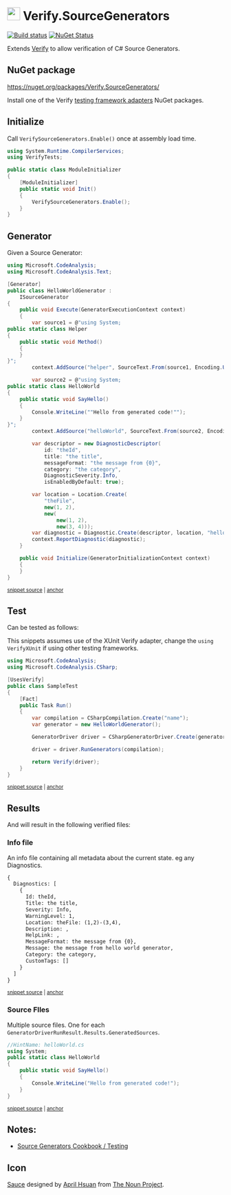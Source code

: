 # <img src="/src/icon.png" height="30px"> Verify.SourceGenerators

[![Build status](https://ci.appveyor.com/api/projects/status/2ip7do6jk0gevt0v?svg=true)](https://ci.appveyor.com/project/SimonCropp/Verify-SourceGenerators)
[![NuGet Status](https://img.shields.io/nuget/v/Verify.SourceGenerators.svg)](https://www.nuget.org/packages/Verify.SourceGenerators/)

Extends [Verify](https://github.com/VerifyTests/Verify) to allow verification of C# Source Generators.


## NuGet package

https://nuget.org/packages/Verify.SourceGenerators/

Install one of the Verify [testing framework adapters](https://github.com/verifytests/verify#nuget-packages) NuGet packages.


## Initialize

Call `VerifySourceGenerators.Enable()` once at assembly load time.

```cs
using System.Runtime.CompilerServices;
using VerifyTests;

public static class ModuleInitializer
{
    [ModuleInitializer]
    public static void Init()
    {
        VerifySourceGenerators.Enable();
    }
}
```


## Generator

Given a Source Generator:

<!-- snippet: HelloWorldGenerator.cs -->
<a id='snippet-HelloWorldGenerator.cs'></a>
```cs
using Microsoft.CodeAnalysis;
using Microsoft.CodeAnalysis.Text;

[Generator]
public class HelloWorldGenerator :
    ISourceGenerator
{
    public void Execute(GeneratorExecutionContext context)
    {
        var source1 = @"using System;
public static class Helper
{
    public static void Method()
    {
    }
}";
        context.AddSource("helper", SourceText.From(source1, Encoding.UTF8));

        var source2 = @"using System;
public static class HelloWorld
{
    public static void SayHello()
    {
        Console.WriteLine(""Hello from generated code!"");
    }
}";
        context.AddSource("helloWorld", SourceText.From(source2, Encoding.UTF8));

        var descriptor = new DiagnosticDescriptor(
            id: "theId",
            title: "the title",
            messageFormat: "the message from {0}",
            category: "the category",
            DiagnosticSeverity.Info,
            isEnabledByDefault: true);

        var location = Location.Create(
            "theFile",
            new(1, 2),
            new(
                new(1, 2),
                new(3, 4)));
        var diagnostic = Diagnostic.Create(descriptor, location, "hello world generator");
        context.ReportDiagnostic(diagnostic);
    }

    public void Initialize(GeneratorInitializationContext context)
    {
    }
}
```
<sup><a href='/src/SampleGenerator/HelloWorldGenerator.cs#L1-L50' title='Snippet source file'>snippet source</a> | <a href='#snippet-HelloWorldGenerator.cs' title='Start of snippet'>anchor</a></sup>
<!-- endSnippet -->


## Test

Can be tested as follows:

This snippets assumes use of the XUnit Verify adapter, change the `using VerifyXUnit` if using other testing frameworks.

<!-- snippet: SampleTest.cs -->
<a id='snippet-SampleTest.cs'></a>
```cs
using Microsoft.CodeAnalysis;
using Microsoft.CodeAnalysis.CSharp;

[UsesVerify]
public class SampleTest
{
    [Fact]
    public Task Run()
    {
        var compilation = CSharpCompilation.Create("name");
        var generator = new HelloWorldGenerator();

        GeneratorDriver driver = CSharpGeneratorDriver.Create(generator);

        driver = driver.RunGenerators(compilation);

        return Verify(driver);
    }
}
```
<sup><a href='/src/Tests/SampleTest.cs#L1-L19' title='Snippet source file'>snippet source</a> | <a href='#snippet-SampleTest.cs' title='Start of snippet'>anchor</a></sup>
<!-- endSnippet -->


## Results

And will result in the following verified files:


### Info file

An info file containing all metadata about the current state. eg any Diagnostics.

<!-- snippet: SampleTest.Run.00.verified.txt -->
<a id='snippet-SampleTest.Run.00.verified.txt'></a>
```txt
{
  Diagnostics: [
    {
      Id: theId,
      Title: the title,
      Severity: Info,
      WarningLevel: 1,
      Location: theFile: (1,2)-(3,4),
      Description: ,
      HelpLink: ,
      MessageFormat: the message from {0},
      Message: the message from hello world generator,
      Category: the category,
      CustomTags: []
    }
  ]
}
```
<sup><a href='/src/Tests/SampleTest.Run.00.verified.txt#L1-L17' title='Snippet source file'>snippet source</a> | <a href='#snippet-SampleTest.Run.00.verified.txt' title='Start of snippet'>anchor</a></sup>
<!-- endSnippet -->


### Source FIles

Multiple source files. One for each `GeneratorDriverRunResult.Results.GeneratedSources`.

<!-- snippet: SampleTest.Run.01helloWorld.verified.cs -->
<a id='snippet-SampleTest.Run.01helloWorld.verified.cs'></a>
```cs
//HintName: helloWorld.cs
using System;
public static class HelloWorld
{
    public static void SayHello()
    {
        Console.WriteLine("Hello from generated code!");
    }
}
```
<sup><a href='/src/Tests/SampleTest.Run.01helloWorld.verified.cs#L1-L9' title='Snippet source file'>snippet source</a> | <a href='#snippet-SampleTest.Run.01helloWorld.verified.cs' title='Start of snippet'>anchor</a></sup>
<!-- endSnippet -->


## Notes:

 * [Source Generators Cookbook / Testing](https://github.com/dotnet/roslyn/blob/main/docs/features/source-generators.cookbook.md#unit-testing-of-generators)


## Icon

[Sauce](https://thenounproject.com/term/sauce/952995/) designed by [April Hsuan](https://thenounproject.com/AprilHsuan/) from [The Noun Project](https://thenounproject.com/).
